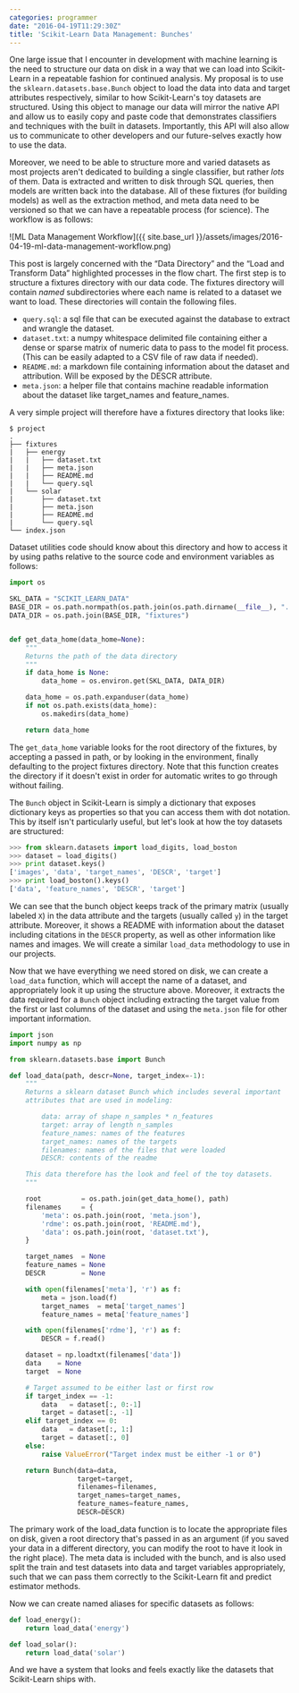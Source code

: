```yaml
---
categories: programmer
date: "2016-04-19T11:29:30Z"
title: 'Scikit-Learn Data Management: Bunches'
---
```


One large issue that I encounter in development with machine learning is the need to structure our data on disk in a way that we can load into Scikit-Learn in a repeatable fashion for continued analysis. My proposal is to use the `sklearn.datasets.base.Bunch` object to load the data into data and target attributes respectively, similar to how Scikit-Learn's toy datasets are structured. Using this object to manage our data will mirror the native API and allow us to easily copy and paste code that demonstrates classifiers and techniques with the built in datasets. Importantly, this API will also allow us to communicate to other developers and our future-selves exactly how to use the data.

Moreover, we need to be able to structure more and varied datasets as most projects aren't dedicated to building a single classifier, but rather _lots_ of them. Data is extracted and written to disk through SQL queries, then models are written back into the database. All of these fixtures (for building models) as well as the extraction method, and meta data need to be versioned so that we can have a repeatable process (for science). The workflow is as follows:

![ML Data Management Workflow]({{ site.base_url }}/assets/images/2016-04-19-ml-data-management-workflow.png)

This post is largely concerned with the &ldquo;Data Directory&rdquo; and the &ldquo;Load and Transform Data&rdquo; highlighted processes in the flow chart. The first step is to structure a fixtures directory with our data code. The fixtures directory will contain _named_ subdirectories where each name is related to a dataset we want to load. These directories will contain the following files.

- `query.sql`: a sql file that can be executed against the database to extract and wrangle the dataset.
- `dataset.txt`: a numpy whitespace delimited file containing either a dense or sparse matrix of numeric data to pass to the model fit process. (This can be easily adapted to a CSV file of raw data if needed).  
- `README.md`: a markdown file containing information about the dataset and attribution. Will be exposed by the DESCR attribute.
- `meta.json`: a helper file that contains machine readable information about the dataset like target_names and feature_names.

A very simple project will therefore have a fixtures directory that looks like:

```
$ project
.
├── fixtures
|   ├── energy
|   |   ├── dataset.txt
|   |   ├── meta.json
|   |   ├── README.md
|   |   └── query.sql
|   └── solar
|       ├── dataset.txt
|       ├── meta.json
|       ├── README.md
|       └── query.sql
└── index.json
```

Dataset utilities code should know about this directory and how to access it by using paths relative to the source code and environment variables as follows:

```python
import os

SKL_DATA = "SCIKIT_LEARN_DATA"
BASE_DIR = os.path.normpath(os.path.join(os.path.dirname(__file__), ".."))
DATA_DIR = os.path.join(BASE_DIR, "fixtures")


def get_data_home(data_home=None):
    """
    Returns the path of the data directory
    """
    if data_home is None:
        data_home = os.environ.get(SKL_DATA, DATA_DIR)

    data_home = os.path.expanduser(data_home)
    if not os.path.exists(data_home):
        os.makedirs(data_home)

    return data_home
```

The `get_data_home` variable looks for the root directory of the fixtures, by accepting a passed in path, or by looking in the environment, finally defaulting to the project fixtures directory. Note that this function creates the directory if it doesn't exist in order for automatic writes to go through without failing.

The `Bunch` object in Scikit-Learn is simply a dictionary that exposes dictionary keys as properties so that you can access them with dot notation. This by itself isn't particularly useful, but let's look at how the toy datasets are structured:

```python
>>> from sklearn.datasets import load_digits, load_boston
>>> dataset = load_digits()
>>> print dataset.keys()
['images', 'data', 'target_names', 'DESCR', 'target']
>>> print load_boston().keys()
['data', 'feature_names', 'DESCR', 'target']
```

We can see that the bunch object keeps track of the primary matrix (usually labeled `X`) in the data attribute and the targets (usually called `y`) in the target attribute. Moreover, it shows a README with information about the dataset including citations in the `DESCR` property, as well as other information like names and images. We will create a similar `load_data` methodology to use in our projects.

Now that we have everything we need stored on disk, we can create a `load_data` function, which will accept the name of a dataset, and appropriately look it up using the structure above. Moreover, it extracts the data required for a `Bunch` object including extracting the target value from the first or last columns of the dataset and using the `meta.json` file for other important information.

```python
import json
import numpy as np

from sklearn.datasets.base import Bunch

def load_data(path, descr=None, target_index=-1):
    """
    Returns a sklearn dataset Bunch which includes several important
    attributes that are used in modeling:

        data: array of shape n_samples * n_features
        target: array of length n_samples
        feature_names: names of the features
        target_names: names of the targets
        filenames: names of the files that were loaded
        DESCR: contents of the readme

    This data therefore has the look and feel of the toy datasets.
    """

    root          = os.path.join(get_data_home(), path)
    filenames     = {
        'meta': os.path.join(root, 'meta.json'),
        'rdme': os.path.join(root, 'README.md'),
        'data': os.path.join(root, 'dataset.txt'),
    }

    target_names  = None
    feature_names = None
    DESCR         = None

    with open(filenames['meta'], 'r') as f:
        meta = json.load(f)
        target_names  = meta['target_names']
        feature_names = meta['feature_names']

    with open(filenames['rdme'], 'r') as f:
        DESCR = f.read()

    dataset = np.loadtxt(filenames['data'])
    data    = None
    target  = None

    # Target assumed to be either last or first row
    if target_index == -1:
        data   = dataset[:, 0:-1]
        target = dataset[:, -1]
    elif target_index == 0:
        data   = dataset[:, 1:]
        target = dataset[:, 0]
    else:
        raise ValueError("Target index must be either -1 or 0")

    return Bunch(data=data,
                 target=target,
                 filenames=filenames,
                 target_names=target_names,
                 feature_names=feature_names,
                 DESCR=DESCR)
```

The primary work of the load_data function is to locate the appropriate files on disk, given a root directory that's passed in as an argument (if you saved your data in a different directory, you can modify the root to have it look in the right place). The meta data is included with the bunch, and is also used split the train and test datasets into data and target variables appropriately, such that we can pass them correctly to the Scikit-Learn fit and predict estimator methods.

Now we can create named aliases for specific datasets as follows:

```python
def load_energy():
    return load_data('energy')

def load_solar():
    return load_data('solar')
```

And we have a system that looks and feels exactly like the datasets that Scikit-Learn ships with.
